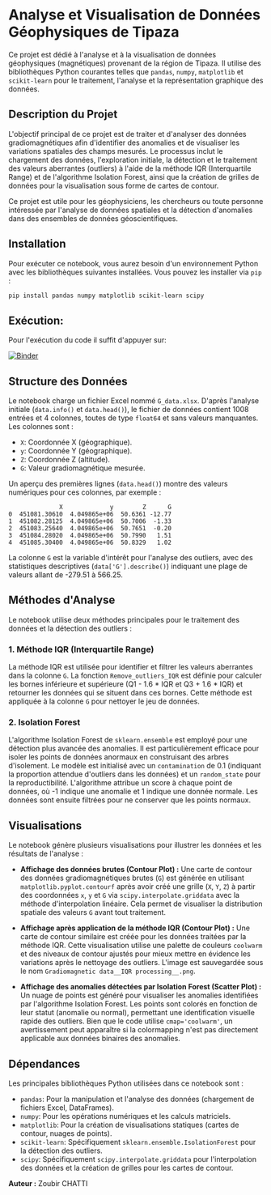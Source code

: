 # Analyse et Visualisation de Données Géophysiques de Tipaza

Ce projet est dédié à l'analyse et à la visualisation de données géophysiques (magnétiques) provenant de la région de Tipaza. Il utilise des bibliothèques Python courantes telles que `pandas`, `numpy`, `matplotlib` et `scikit-learn` pour le traitement, l'analyse et la représentation graphique des données.

## Description du Projet

L'objectif principal de ce projet est de traiter et d'analyser des données gradiomagnétiques afin d'identifier des anomalies et de visualiser les variations spatiales des champs mesurés. Le processus inclut le chargement des données, l'exploration initiale, la détection et le traitement des valeurs aberrantes (outliers) à l'aide de la méthode IQR (Interquartile Range) et de l'algorithme Isolation Forest, ainsi que la création de grilles de données pour la visualisation sous forme de cartes de contour.

Ce projet est utile pour les géophysiciens, les chercheurs ou toute personne intéressée par l'analyse de données spatiales et la détection d'anomalies dans des ensembles de données géoscientifiques.



## Installation

Pour exécuter ce notebook, vous aurez besoin d'un environnement Python avec les bibliothèques suivantes installées. Vous pouvez les installer via `pip` :

```bash
pip install pandas numpy matplotlib scikit-learn scipy
```

## Exécution:

Pour l'exécution du code il suffit d'appuyer sur:  

[![Binder](https://mybinder.org/badge_logo.svg)](https://hub.2i2c.mybinder.org/user/zoubirchatti-an-e-gradiomtrique-hiv6zwvq/doc/tree/notebook)



## Structure des Données
   
Le notebook charge un fichier Excel nommé `G_data.xlsx`. D'après l'analyse initiale (`data.info()` et `data.head()`), le fichier de données contient 1008 entrées et 4 colonnes, toutes de type `float64` et sans valeurs manquantes. Les colonnes sont :

-   `X`: Coordonnée X (géographique).
-   `y`: Coordonnée Y (géographique).
-   `Z`: Coordonnée Z (altitude).
-   `G`: Valeur gradiomagnétique mesurée.

Un aperçu des premières lignes (`data.head()`) montre des valeurs numériques pour ces colonnes, par exemple :

```
              X             y        Z      G
0  451081.30610  4.049865e+06  50.6361 -12.77
1  451082.28125  4.049865e+06  50.7006  -1.33
2  451083.25640  4.049865e+06  50.7651  -0.20
3  451084.28020  4.049865e+06  50.7990   1.51
4  451085.30400  4.049865e+06  50.8329   1.02
```

La colonne `G` est la variable d'intérêt pour l'analyse des outliers, avec des statistiques descriptives (`data['G'].describe()`) indiquant une plage de valeurs allant de -279.51 à 566.25.



## Méthodes d'Analyse

Le notebook utilise deux méthodes principales pour le traitement des données et la détection des outliers :

### 1. Méthode IQR (Interquartile Range)

La méthode IQR est utilisée pour identifier et filtrer les valeurs aberrantes dans la colonne `G`. La fonction `Remove_outliers_IQR` est définie pour calculer les bornes inférieure et supérieure (Q1 - 1.6 * IQR et Q3 + 1.6 * IQR) et retourner les données qui se situent dans ces bornes. Cette méthode est appliquée à la colonne `G` pour nettoyer le jeu de données.

### 2. Isolation Forest

L'algorithme Isolation Forest de `sklearn.ensemble` est employé pour une détection plus avancée des anomalies. Il est particulièrement efficace pour isoler les points de données anormaux en construisant des arbres d'isolement. Le modèle est initialisé avec un `contamination` de 0.1 (indiquant la proportion attendue d'outliers dans les données) et un `random_state` pour la reproductibilité. L'algorithme attribue un score à chaque point de données, où -1 indique une anomalie et 1 indique une donnée normale. Les données sont ensuite filtrées pour ne conserver que les points normaux.

## Visualisations

Le notebook génère plusieurs visualisations pour illustrer les données et les résultats de l'analyse :

-   **Affichage des données brutes (Contour Plot) :** Une carte de contour des données gradiomagnétiques brutes (`G`) est générée en utilisant `matplotlib.pyplot.contourf` après avoir créé une grille (`X`, `Y`, `Z`) à partir des coordonnées `x`, `y` et `G` via `scipy.interpolate.griddata` avec la méthode d'interpolation linéaire. Cela permet de visualiser la distribution spatiale des valeurs `G` avant tout traitement.

-   **Affichage après application de la méthode IQR (Contour Plot) :** Une carte de contour similaire est créée pour les données traitées par la méthode IQR. Cette visualisation utilise une palette de couleurs `coolwarm` et des niveaux de contour ajustés pour mieux mettre en évidence les variations après le nettoyage des outliers. L'image est sauvegardée sous le nom `Gradiomagnetic data__IQR processing__.png`.

-   **Affichage des anomalies détectées par Isolation Forest (Scatter Plot) :** Un nuage de points est généré pour visualiser les anomalies identifiées par l'algorithme Isolation Forest. Les points sont colorés en fonction de leur statut (anomalie ou normal), permettant une identification visuelle rapide des outliers. Bien que le code utilise `cmap='coolwarm'`, un avertissement peut apparaître si la colormapping n'est pas directement applicable aux données binaires des anomalies.

## Dépendances

Les principales bibliothèques Python utilisées dans ce notebook sont :

-   `pandas`: Pour la manipulation et l'analyse des données (chargement de fichiers Excel, DataFrames).
-   `numpy`: Pour les opérations numériques et les calculs matriciels.
-   `matplotlib`: Pour la création de visualisations statiques (cartes de contour, nuages de points).
-   `scikit-learn`: Spécifiquement `sklearn.ensemble.IsolationForest` pour la détection des outliers.
-   `scipy`: Spécifiquement `scipy.interpolate.griddata` pour l'interpolation des données et la création de grilles pour les cartes de contour.

**Auteur :** Zoubir CHATTI


